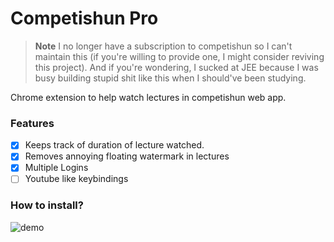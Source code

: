 # Competishun Pro

> **Note** I no longer have a subscription to competishun so I can't maintain this (if you're willing to provide one, I might consider reviving this project). And if you're wondering, I sucked at JEE because I was busy building stupid shit like this when I should've been studying.

Chrome extension to help watch lectures in competishun web app.

### Features

- [x] Keeps track of duration of lecture watched.
- [x] Removes annoying floating watermark in lectures
- [x] Multiple Logins
- [ ] Youtube like keybindings

### How to install?

![demo](https://user-images.githubusercontent.com/75830554/176445379-42dd1305-2629-47f5-9fcd-54bce43124f6.gif)
